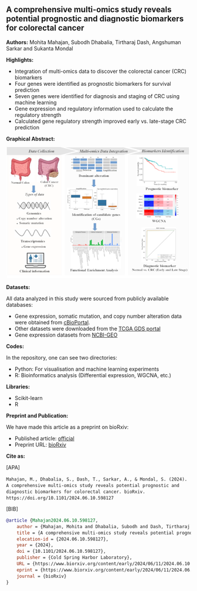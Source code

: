 
## A comprehensive multi-omics study reveals potential prognostic and diagnostic biomarkers for colorectal cancer

**Authors:** Mohita Mahajan, Subodh Dhabalia, Tirtharaj Dash, Angshuman Sarkar and Sukanta Mondal

**Highlights:**

 - Integration of multi-omics data to discover the colorectal cancer (CRC) biomarkers
 - Four genes were identified as prognostic biomarkers for survival prediction
 - Seven genes were identified for diagnosis and staging of CRC using machine learning
 - Gene expression and regulatory information used to calculate the regulatory strength
 - Calculated gene regulatory strength improved early vs. late-stage CRC prediction

**Graphical Abstract:**

<div style="text-align: center;">
  <img src="GraphicalAbstract.png" alt="Graphical Abstract" width="500"/>
</div>

**Datasets:**

All data analyzed in this study were sourced from publicly available databases:

 - Gene expression, somatic mutation, and copy number alteration data were obtained from [cBioPortal](https://www.cbioportal.org/).   
 - Other datasets were downloaded from the [TCGA GDS portal](https://portal.gdc.cancer.gov/) 
 - Gene expression datasets from [NCBI-GEO](https://www.ncbi.nlm.nih.gov/geo/)
 
 **Codes:**

 In the repository, one can see two directories:

  - Python: For visualisation and machine learning experiments
  - R: Bioinformatics analysis (Differential expression, WGCNA, etc.)

**Libraries:**
 - Scikit-learn
 - R
  
**Preprint and Publication:**

We have made this article as a preprint on bioRxiv:

 - Published article: [official]()
 - Preprint URL: [bioRxiv](https://doi.org/10.1101/2024.06.10.598127)

**Cite as:**

[APA]

`Mahajan, M., Dhabalia, S., Dash, T., Sarkar, A., & Mondal, S. (2024). A comprehensive multi-omics study reveals potential prognostic and diagnostic biomarkers for colorectal cancer. bioRxiv. https://doi.org/10.1101/2024.06.10.598127`

[BIB]

```bibtex
@article {Mahajan2024.06.10.598127,
	author = {Mahajan, Mohita and Dhabalia, Subodh and Dash, Tirtharaj and Sarkar, Angshuman and Mondal, Sukanta},
	title = {A comprehensive multi-omics study reveals potential prognostic and diagnostic biomarkers for colorectal cancer},
	elocation-id = {2024.06.10.598127},
	year = {2024},
	doi = {10.1101/2024.06.10.598127},
	publisher = {Cold Spring Harbor Laboratory},
	URL = {https://www.biorxiv.org/content/early/2024/06/11/2024.06.10.598127},
	eprint = {https://www.biorxiv.org/content/early/2024/06/11/2024.06.10.598127.full.pdf},
	journal = {bioRxiv}
}
```



